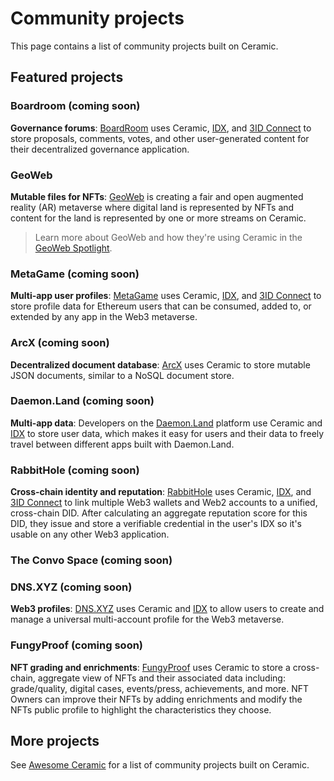 # Community projects

This page contains a list of community projects built on Ceramic.

## **Featured projects**

### Boardroom (coming soon)

**Governance forums**: [BoardRoom](https://boardroom.info) uses Ceramic, [IDX](../tools/idx/overview.md), and [3ID Connect](../authentication/3id-did/3id-connect.md) to store proposals, comments, votes, and other user-generated content for their decentralized governance application.

### GeoWeb

**Mutable files for NFTs**: [GeoWeb](https://geoweb.network) is creating a fair and open augmented reality (AR) metaverse where digital land is represented by NFTs and content for the land is represented by one or more streams on Ceramic.

> Learn more about GeoWeb and how they're using Ceramic in the [GeoWeb Spotlight](https://blog.ceramic.network/geo-web-is-connecting-digital-content-to-the-physical-world-with-nfts-and-ceramic/).

### MetaGame (coming soon)

**Multi-app user profiles**: [MetaGame](https://metagame.wtf) uses Ceramic, [IDX](../tools/idx/overview.md), and [3ID Connect](../authentication/3id-did/3id-connect.md) to store profile data for Ethereum users that can be consumed, added to, or extended by any app in the Web3 metaverse.

### ArcX (coming soon)

**Decentralized document database**: [ArcX](https://arcx.game) uses Ceramic to store mutable JSON documents, similar to a NoSQL document store.

### Daemon.Land (coming soon)

**Multi-app data**: Developers on the [Daemon.Land](https://daemon.land) platform use Ceramic and [IDX](../tools/idx/overview.md) to store user data, which makes it easy for users and their data to freely travel between different apps built with Daemon.Land.

### RabbitHole (coming soon)

**Cross-chain identity and reputation**: [RabbitHole](https://rabbithole.gg) uses Ceramic, [IDX](../tools/idx/overview.md), and [3ID Connect](../authentication/3id-did/3id-connect.md) to link multiple Web3 wallets and Web2 accounts to a unified, cross-chain DID. After calculating an aggregate reputation score for this DID, they issue and store a verifiable credential in the user's IDX so it's usable on any other Web3 application.

### The Convo Space (coming soon)

### DNS.XYZ (coming soon)

**Web3 profiles**: [DNS.XYZ](https://dns.xyz) uses Ceramic and [IDX](../tools/idx/overview.md) to allow users to create and manage a universal multi-account profile for the Web3 metaverse.

### FungyProof (coming soon)

**NFT grading and enrichments**: [FungyProof](https://fungyproof.com) uses Ceramic to store a cross-chain, aggregate view of NFTs and their associated data including: grade/quality, digital cases, events/press, achievements, and more. NFT Owners can improve their NFTs by adding enrichments and modify the NFTs public profile to highlight the characteristics they choose.

## **More projects**

See [Awesome Ceramic](https://github.com/ceramicnetwork/awesome) for a list of community projects built on Ceramic.
